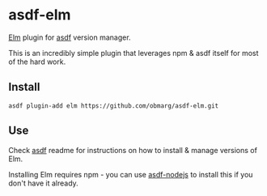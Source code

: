 # asdf-elm

[Elm](http://elm-lang.org/) plugin for [asdf](https://github.com/HashNuke/asdf)
version manager.

This is an incredibly simple plugin that leverages npm & asdf itself for most
of the hard work.

## Install

```
asdf plugin-add elm https://github.com/obmarg/asdf-elm.git
```

## Use

Check [asdf](https://github.com/HashNuke/asdf) readme for instructions on how
to install & manage versions of Elm.

Installing Elm requires npm - you can use
[asdf-nodejs](https://github.com/HashNuke/asdf-nodejs) to install this if you
don't have it already.
